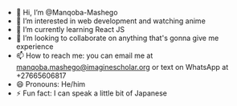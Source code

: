 - 👋 Hi, I’m @Manqoba-Mashego
- 👀 I’m interested in web development and watching anime
- 🌱 I’m currently learning React JS
- 💞️ I’m looking to collaborate on anything that's gonna give me experience
- 📫 How to reach me: you can email me at manqoba.mashego@imaginescholar.org or text on WhatsApp at +27665606817
- 😄 Pronouns: He/him
- ⚡ Fun fact: I can speak a little bit of Japanese

<!---
Manqoba-Mashego/Manqoba-Mashego is a ✨ special ✨ repository because its `README.md` (this file) appears on your GitHub profile.
You can click the Preview link to take a look at your changes.
--->
